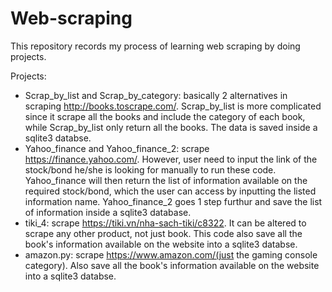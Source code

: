 # Web-scraping
This repository records my process of learning web scraping by doing projects.

Projects:
- Scrap_by_list and Scrap_by_category: basically 2 alternatives in scraping http://books.toscrape.com/. Scrap_by_list is more complicated since it scrape all the books and include the category of each book, while Scrap_by_list only return all the books. The data is saved inside a sqlite3 databse.
- Yahoo_finance and Yahoo_finance_2: scrape https://finance.yahoo.com/. However, user need to input the link of the stock/bond he/she is looking for manually to run these code. Yahoo_finance will then return the list of information available on the required stock/bond, which the user can access by inputting the listed information name. Yahoo_finance_2 goes 1 step furthur and save the list of information inside a sqlite3 database.
- tiki_4: scrape https://tiki.vn/nha-sach-tiki/c8322. It can be altered to scrape any other product, not just book. This code also save all the book's information available on the website into a sqlite3 databse.
- amazon.py: scrape https://www.amazon.com/(just the gaming console category). Also save all the book's information available on the website into a sqlite3 databse.
